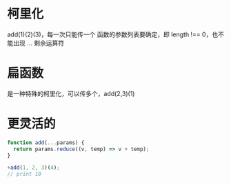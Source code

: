 # 柯里化

add(1)(2)(3)，每一次只能传一个
函数的参数列表要确定，即 length !== 0，也不能出现 ... 剩余运算符

# 扁函数

是一种特殊的柯里化，可以传多个，add(2,3)(1)

# 更灵活的

```js
function add(...params) {
  return params.reduce((v, temp) => v + temp);
}

+add(1, 2, 3)(4);
// print 10
```
